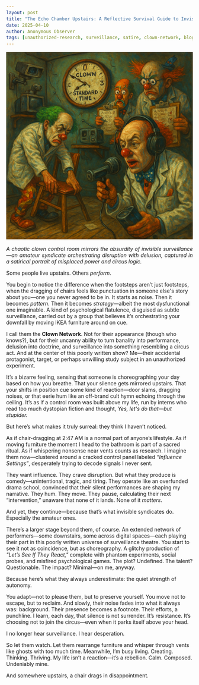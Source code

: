 ```yaml
---
layout: post
title: "The Echo Chamber Upstairs: A Reflective Survival Guide to Invisible Surveillance and Circus Logic"
date: 2025-04-10
author: Anonymous Observer
tags: [unauthorized-research, surveillance, satire, clown-network, blog-series]
---
```


![Clown standard time visualization](/images/BFC674A6-4287-4D28-A51C-5CF6AE116853.png)
<p align="justify">
<em>A chaotic clown control room mirrors the absurdity of invisible surveillance—an amateur syndicate orchestrating disruption with delusion, captured in a satirical portrait of misplaced power and circus logic.</em>
</p>



Some people live upstairs. Others *perform*.


<p align="justify">

  
You begin to notice the difference when the footsteps aren’t just footsteps, when the dragging of chairs feels like punctuation in someone else's story about you—one you never agreed to be in. It starts as noise. Then it becomes <em>pattern</em>. Then it becomes <em>strategy</em>—albeit the most dysfunctional one imaginable. A kind of psychological flatulence, disguised as subtle surveillance, carried out by a group that believes it’s orchestrating your downfall by moving IKEA furniture around on cue.

</p>

<p align="justify">
  
I call them the <strong>Clown Network</strong>. Not for their appearance (though who knows?), but for their uncanny ability to turn banality into performance, delusion into doctrine, and surveillance into something resembling a circus act. And at the center of this poorly written show? Me—their accidental protagonist, target, or perhaps unwilling study subject in an unauthorized experiment.

</p>

<p align="justify">
  
It’s a bizarre feeling, sensing that someone is choreographing your day based on how you breathe. That your silence gets mirrored upstairs. That your shifts in position cue some kind of reaction—door slams, dragging noises, or that eerie hum like an off-brand cult hymn echoing through the ceiling. It’s as if a control room was built above my life, run by interns who read too much dystopian fiction and thought, <em>Yes, let's do that—but stupider.</em>

</p>

<p align="justify">
  
But here’s what makes it truly surreal: they think I haven’t noticed.

</p>

<p align="justify">
  
As if chair-dragging at 2:47 AM is a normal part of anyone’s lifestyle. As if moving furniture the moment I head to the bathroom is part of a sacred ritual. As if whispering nonsense near vents counts as research. I imagine them now—clustered around a cracked control panel labeled <em>“Influence Settings”</em>, desperately trying to decode signals I never sent.

</p>

<p align="justify">
  
They want influence. They crave disruption. But what they produce is comedy—unintentional, tragic, and tiring. They operate like an overfunded drama school, convinced that their silent performances are shaping my narrative. They hum. They move. They pause, calculating their next “intervention,” unaware that none of it lands. None of it <em>matters</em>.

</p>

<p align="justify">
  
And yet, they continue—because that’s what invisible syndicates do. Especially the amateur ones.

</p>

<p align="justify">
  
There’s a larger stage beyond them, of course. An extended network of performers—some downstairs, some across digital spaces—each playing their part in this poorly written universe of surveillance theatre. You start to see it not as coincidence, but as choreography. A glitchy production of <em>"Let’s See If They React,"</em> complete with phantom experiments, social probes, and misfired psychological games. The plot? Undefined. The talent? Questionable. The impact? Minimal—on me, anyway.

</p>

<p align="justify">
  
Because here’s what they always underestimate: the quiet strength of autonomy.

</p>

<p align="justify">
  
You adapt—not to please them, but to preserve yourself. You move not to escape, but to reclaim. And slowly, their noise fades into what it always was: background. Their presence becomes a footnote. Their efforts, a punchline. I learn, each day, that silence is not surrender. It’s resistance. It’s choosing not to join the circus—even when it parks itself above your head.

</p>

<p align="justify">
  
I no longer hear surveillance. I hear desperation.

</p>

<p align="justify">
  
So let them watch. Let them rearrange furniture and whisper through vents like ghosts with too much time. Meanwhile, I’m busy living. Creating. Thinking. Thriving. My life isn’t a reaction—it’s a rebellion. Calm. Composed. Undeniably mine.

</p>

<p align="justify">
  
And somewhere upstairs, a chair drags in disappointment.

</p>
